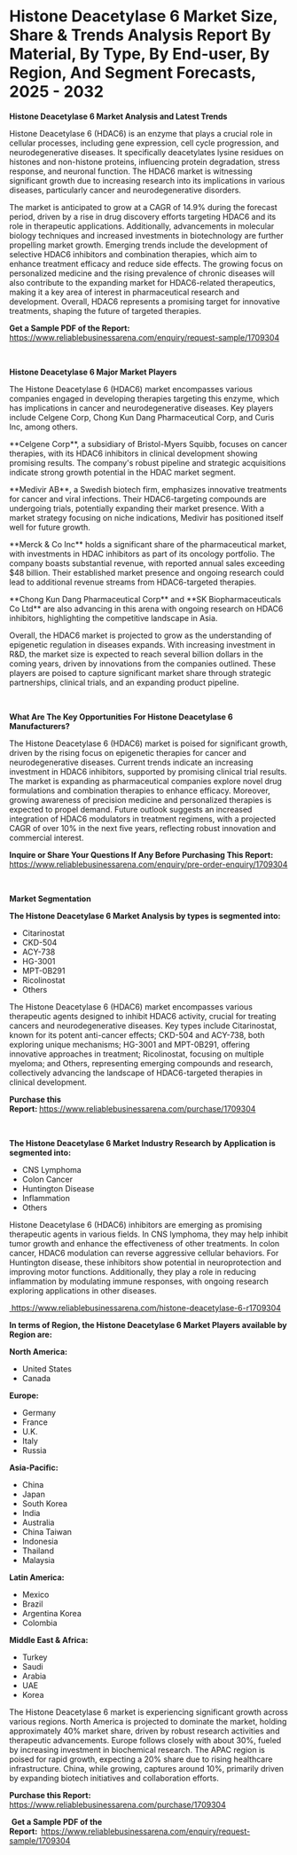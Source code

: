 <p><h1>Histone Deacetylase 6 Market Size, Share & Trends Analysis Report By Material, By Type, By End-user, By Region, And Segment Forecasts, 2025 - 2032</h1></p><p><strong>Histone Deacetylase 6 Market Analysis and Latest Trends</strong></p>
<p><p>Histone Deacetylase 6 (HDAC6) is an enzyme that plays a crucial role in cellular processes, including gene expression, cell cycle progression, and neurodegenerative diseases. It specifically deacetylates lysine residues on histones and non-histone proteins, influencing protein degradation, stress response, and neuronal function. The HDAC6 market is witnessing significant growth due to increasing research into its implications in various diseases, particularly cancer and neurodegenerative disorders.</p><p>The market is anticipated to grow at a CAGR of 14.9% during the forecast period, driven by a rise in drug discovery efforts targeting HDAC6 and its role in therapeutic applications. Additionally, advancements in molecular biology techniques and increased investments in biotechnology are further propelling market growth. Emerging trends include the development of selective HDAC6 inhibitors and combination therapies, which aim to enhance treatment efficacy and reduce side effects. The growing focus on personalized medicine and the rising prevalence of chronic diseases will also contribute to the expanding market for HDAC6-related therapeutics, making it a key area of interest in pharmaceutical research and development. Overall, HDAC6 represents a promising target for innovative treatments, shaping the future of targeted therapies.</p></p>
<p><strong>Get a Sample PDF of the Report:&nbsp;</strong> <a href="https://www.reliablebusinessarena.com/enquiry/request-sample/1709304?utm_campaign=1892&utm_medium=2&utm_source=Github&utm_content=ia&utm_term=19042025&utm_id=histone-deacetylase-6">https://www.reliablebusinessarena.com/enquiry/request-sample/1709304</a></p>
<p>&nbsp;</p>
<p><strong>Histone Deacetylase 6 Major Market Players</strong></p>
<p><p>The Histone Deacetylase 6 (HDAC6) market encompasses various companies engaged in developing therapies targeting this enzyme, which has implications in cancer and neurodegenerative diseases. Key players include Celgene Corp, Chong Kun Dang Pharmaceutical Corp, and Curis Inc, among others.</p><p>**Celgene Corp**, a subsidiary of Bristol-Myers Squibb, focuses on cancer therapies, with its HDAC6 inhibitors in clinical development showing promising results. The company's robust pipeline and strategic acquisitions indicate strong growth potential in the HDAC market segment.</p><p>**Medivir AB**, a Swedish biotech firm, emphasizes innovative treatments for cancer and viral infections. Their HDAC6-targeting compounds are undergoing trials, potentially expanding their market presence. With a market strategy focusing on niche indications, Medivir has positioned itself well for future growth.</p><p>**Merck & Co Inc** holds a significant share of the pharmaceutical market, with investments in HDAC inhibitors as part of its oncology portfolio. The company boasts substantial revenue, with reported annual sales exceeding $48 billion. Their established market presence and ongoing research could lead to additional revenue streams from HDAC6-targeted therapies.</p><p>**Chong Kun Dang Pharmaceutical Corp** and **SK Biopharmaceuticals Co Ltd** are also advancing in this arena with ongoing research on HDAC6 inhibitors, highlighting the competitive landscape in Asia. </p><p>Overall, the HDAC6 market is projected to grow as the understanding of epigenetic regulation in diseases expands. With increasing investment in R&D, the market size is expected to reach several billion dollars in the coming years, driven by innovations from the companies outlined. These players are poised to capture significant market share through strategic partnerships, clinical trials, and an expanding product pipeline.</p></p>
<p>&nbsp;</p>
<p><strong>What Are The Key Opportunities For Histone Deacetylase 6 Manufacturers?</strong></p>
<p><p>The Histone Deacetylase 6 (HDAC6) market is poised for significant growth, driven by the rising focus on epigenetic therapies for cancer and neurodegenerative diseases. Current trends indicate an increasing investment in HDAC6 inhibitors, supported by promising clinical trial results. The market is expanding as pharmaceutical companies explore novel drug formulations and combination therapies to enhance efficacy. Moreover, growing awareness of precision medicine and personalized therapies is expected to propel demand. Future outlook suggests an increased integration of HDAC6 modulators in treatment regimens, with a projected CAGR of over 10% in the next five years, reflecting robust innovation and commercial interest.</p></p>
<p><strong>Inquire or Share Your Questions If Any Before Purchasing This Report:</strong> <a href="https://www.reliablebusinessarena.com/enquiry/pre-order-enquiry/1709304?utm_campaign=1892&utm_medium=2&utm_source=Github&utm_content=ia&utm_term=19042025&utm_id=histone-deacetylase-6">https://www.reliablebusinessarena.com/enquiry/pre-order-enquiry/1709304</a></p>
<p>&nbsp;</p>
<p><strong>Market Segmentation</strong></p>
<p><strong>The Histone Deacetylase 6 Market Analysis by types is segmented into:</strong></p>
<p><ul><li>Citarinostat</li><li>CKD-504</li><li>ACY-738</li><li>HG-3001</li><li>MPT-0B291</li><li>Ricolinostat</li><li>Others</li></ul></p>
<p><p>The Histone Deacetylase 6 (HDAC6) market encompasses various therapeutic agents designed to inhibit HDAC6 activity, crucial for treating cancers and neurodegenerative diseases. Key types include Citarinostat, known for its potent anti-cancer effects; CKD-504 and ACY-738, both exploring unique mechanisms; HG-3001 and MPT-0B291, offering innovative approaches in treatment; Ricolinostat, focusing on multiple myeloma; and Others, representing emerging compounds and research, collectively advancing the landscape of HDAC6-targeted therapies in clinical development.</p></p>
<p><strong>Purchase this Report:&nbsp;</strong><a href="https://www.reliablebusinessarena.com/purchase/1709304?utm_campaign=1892&utm_medium=2&utm_source=Github&utm_content=ia&utm_term=19042025&utm_id=histone-deacetylase-6">https://www.reliablebusinessarena.com/purchase/1709304</a></p>
<p>&nbsp;</p>
<p><strong>The Histone Deacetylase 6 Market Industry Research by Application is segmented into:</strong></p>
<p><ul><li>CNS Lymphoma</li><li>Colon Cancer</li><li>Huntington Disease</li><li>Inflammation</li><li>Others</li></ul></p>
<p><p>Histone Deacetylase 6 (HDAC6) inhibitors are emerging as promising therapeutic agents in various fields. In CNS lymphoma, they may help inhibit tumor growth and enhance the effectiveness of other treatments. In colon cancer, HDAC6 modulation can reverse aggressive cellular behaviors. For Huntington disease, these inhibitors show potential in neuroprotection and improving motor functions. Additionally, they play a role in reducing inflammation by modulating immune responses, with ongoing research exploring applications in other diseases.</p></p>
<p><a href="https://www.reliablebusinessarena.com/histone-deacetylase-6-r1709304?utm_campaign=1892&utm_medium=2&utm_source=Github&utm_content=ia&utm_term=19042025&utm_id=histone-deacetylase-6">&nbsp;https://www.reliablebusinessarena.com/histone-deacetylase-6-r1709304</a></p>
<p><strong>In terms of Region, the Histone Deacetylase 6 Market Players available by Region are:</strong></p>
<p>
    <p> <strong> North America: </strong>
        <ul>
            <li>United States</li>
            <li>Canada</li>
        </ul>
        </p> 
    <p> <strong> Europe: </strong>
        <ul>
            <li>Germany</li>
            <li>France</li>
            <li>U.K.</li>
            <li>Italy</li>
            <li>Russia</li>
        </ul>
        </p> 
    <p> <strong> Asia-Pacific: </strong>
        <ul>
            <li>China</li>
            <li>Japan</li>
            <li>South Korea</li>
            <li>India</li>
            <li>Australia</li>
            <li>China Taiwan</li>
            <li>Indonesia</li>
            <li>Thailand</li>
            <li>Malaysia</li>
        </ul>
        </p> 
    <p> <strong> Latin America: </strong>
        <ul>
            <li>Mexico</li>
            <li>Brazil</li>
            <li>Argentina Korea</li>
            <li>Colombia</li>
        </ul>
        </p> 
    <p> <strong> Middle East & Africa: </strong>
        <ul>
            <li>Turkey</li>
            <li>Saudi</li>
            <li>Arabia</li>
            <li>UAE</li>
            <li>Korea</li>
        </ul>
    </p>
    </p>
<p><p>The Histone Deacetylase 6 market is experiencing significant growth across various regions. North America is projected to dominate the market, holding approximately 40% market share, driven by robust research activities and therapeutic advancements. Europe follows closely with about 30%, fueled by increasing investment in biochemical research. The APAC region is poised for rapid growth, expecting a 20% share due to rising healthcare infrastructure. China, while growing, captures around 10%, primarily driven by expanding biotech initiatives and collaboration efforts.</p></p>
<p><strong>Purchase this Report: </strong><a href="https://www.reliablebusinessarena.com/purchase/1709304?utm_campaign=1892&utm_medium=2&utm_source=Github&utm_content=ia&utm_term=19042025&utm_id=histone-deacetylase-6">https://www.reliablebusinessarena.com/purchase/1709304</a></p>
<p>&nbsp;<strong>Get a Sample PDF of the Report:&nbsp;&nbsp;</strong><a href="https://www.reliablebusinessarena.com/enquiry/request-sample/1709304?utm_campaign=1892&utm_medium=2&utm_source=Github&utm_content=ia&utm_term=19042025&utm_id=histone-deacetylase-6">https://www.reliablebusinessarena.com/enquiry/request-sample/1709304</a></p>
<p><strong></strong></p>
<p><p></p><p></p><p></p></p>